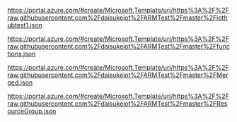 https://portal.azure.com/#create/Microsoft.Template/uri/https%3A%2F%2Fraw.githubusercontent.com%2Fdaisukeiot%2FARMTest%2Fmaster%2Fiothubtest1.json

https://portal.azure.com/#create/Microsoft.Template/uri/https%3A%2F%2Fraw.githubusercontent.com%2Fdaisukeiot%2FARMTest%2Fmaster%2Ffunctions.json

https://portal.azure.com/#create/Microsoft.Template/uri/https%3A%2F%2Fraw.githubusercontent.com%2Fdaisukeiot%2FARMTest%2Fmaster%2FMerged.json

https://portal.azure.com/#create/Microsoft.Template/uri/https%3A%2F%2Fraw.githubusercontent.com%2Fdaisukeiot%2FARMTest%2Fmaster%2FResourceGroup.json